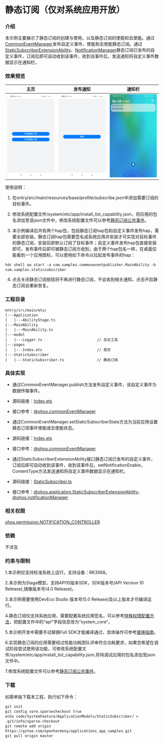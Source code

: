 # 静态订阅（仅对系统应用开放）

### 介绍

本示例主要展示了静态订阅的创建与使用，以及静态订阅的使能和去使能。通过[CommonEventManager](https://gitee.com/openharmony/docs/blob/master/zh-cn/application-dev/reference/apis-basic-services-kit/js-apis-commonEventManager.md)发布自定义事件，使能和去使能静态订阅。通过[StaticSubscriberExtensionAbility](https://docs.openharmony.cn/pages/v5.0/zh-cn/application-dev/reference/apis-basic-services-kit/js-apis-application-staticSubscriberExtensionAbility-sys.md)、[NotificationManager](https://gitee.com/openharmony/docs/blob/master/zh-cn/application-dev/reference/apis-notification-kit/js-apis-notificationManager.md)静态订阅已发布的自定义事件，订阅后即可自动收到该事件，收到该事件后，发送通知将自定义事件数据显示在通知栏。

### 效果预览

| 主页                             | 发布通知                              | 通知栏                                     |
| ------------------------------ | --------------------------------- | --------------------------------------- |
| ![iamge](screenshots/main.png) | ![iamge](screenshots/publish.png) | ![iamge](screenshots/device/static.png) |

使用说明：

1. 在entry/src/main/resources/base/profile/subscribe.json中添加需要订阅的目标事件。

2. 修改系统配置文件/system/etc/app/install_list_capability.json，将应用的包名添加至该json文件中，修改系统配置文件可以参考[静态订阅公共事件](https://docs.openharmony.cn/pages/v5.0/zh-cn/application-dev/basic-services/common-event/common-event-static-subscription.md)。

3. 本示例编译后共有两个hap包，包括静态订阅hap包和自定义事件发布hap，需要全部安装。静态订阅hap包需要签名成系统应用并安装才可实现对目标事件的静态订阅，安装后即默认订阅了目标事件；自定义事件发布hap包直接安装即可，发布事件后即可被静态订阅方收到，由于两个hap包名一样，在桌面仅能看到一个应用图标，可以使用如下命令以拉起发布事件的hap：

```
hdc shell aa start -a com.samples.commoneventpublisher.MainAbility -b com.samples.staticsubscriber
```


4. 点击关闭静态订阅按钮将不再进行静态订阅，不会收到相关通知，点击开启静态订阅会重新恢复。

### 工程目录

```
entry/src/main/ets/
|---Application
|   |---AbilityStage.ts                   
|---MainAbility
|   |---MainAbility.ts
|---model
|   |---Logger.ts                         // 日志工具
|---pages
|   |---Index.ets                         // 首页
|---StaticSubscriber
|   |---StaticSubscriber.ts               // 静态订阅
```

### 具体实现

* 通过CommonEventManager.publish方法发布自定义事件，该自定义事件为数据传输事件。

* 源码链接：[Index.ets](publish/src/main/ets/pages/Index.ets)

* 接口参考：[@ohos.commonEventManager](https://gitee.com/openharmony/docs/blob/master/zh-cn/application-dev/reference/apis-basic-services-kit/js-apis-commonEventManager.md)

* 通过CommonEventManager.setStaticSubscriberState方法为当前应用设置静态订阅事件使能或去使能状态。

* 源码链接：[Index.ets](publish/src/main/ets/pages/Index.ets)

* 接口参考：[@ohos.commonEventManager](https://gitee.com/openharmony/docs/blob/master/zh-cn/application-dev/reference/apis-basic-services-kit/js-apis-commonEventManager.md)

* 通过StaticSubscriberExtensionAbility接口静态订阅已发布的自定义事件，订阅后即可自动收到该事件，收到该事件后，setNotificationEnable，ContentType方法发送通知将自定义事件数据显示在通知栏。

* 源码链接：[StaticSubscriber.ts](entry/src/main/ets/StaticSubscriber/StaticSubscriber.ts)

* 接口参考：[@ohos.application.StaticSubscriberExtensionAbility](https://docs.openharmony.cn/pages/v5.0/zh-cn/application-dev/reference/apis-basic-services-kit/js-apis-application-staticSubscriberExtensionAbility-sys.md)，[@ohos.notificationManager](https://gitee.com/openharmony/docs/blob/master/zh-cn/application-dev/reference/apis-notification-kit/js-apis-notificationManager.md)

### 相关权限

[ohos.permission.NOTIFICATION_CONTROLLER](https://gitee.com/openharmony/docs/blob/master/zh-cn/application-dev/security/AccessToken/permissions-for-system-apps.md#ohospermissionnotification_controller)

### 依赖

不涉及

### 约束与限制

1.本示例仅支持标准系统上运行，支持设备：RK3568。

2.本示例为Stage模型，支持API10版本SDK，SDK版本号(API Version 10 Release),镜像版本号(4.0 Release)。

3.本示例需要使用DevEco Studio 版本号(5.0 Release)及以上版本才可编译运行。

4.静态订阅仅支持系统应用，需要配置系统应用签名，可以参考[特殊权限配置方法](https://docs.openharmony.cn/pages/v5.0/zh-cn/application-dev/security/AccessToken/determine-application-mode.md)，把配置文件中的“apl”字段信息改为“system_core”。

5.本示例开发中需要手动替换Full SDK才能编译通过，具体操作可参考[替换指南](https://gitee.com/openharmony/docs/blob/master/zh-cn/application-dev/faqs/full-sdk-switch-guide.md)。

6.实现静态订阅的应用需要经过性能功耗团队评审符合功耗要求，如果您希望在调试阶段尝试使用该功能，可修改系统配置文件/system/etc/app/install_list_capability.json,将待调试应用的包名添加至json文件中。

7.修改系统配置文件可以参考[静态订阅公共事件](https://docs.openharmony.cn/pages/v5.0/zh-cn/application-dev/basic-services/common-event/common-event-static-subscription.md)。

### 下载

如需单独下载本工程，执行如下命令：

```
git init
git config core.sparsecheckout true
echo code/SystemFeature/ApplicationModels/StaticSubscriber/ > .git/info/sparse-checkout
git remote add origin https://gitee.com/openharmony/applications_app_samples.git
git pull origin master
```
